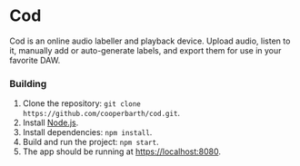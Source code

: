 # Cod

Cod is an online audio labeller and playback device. Upload audio, listen to it, manually add or auto-generate labels, and export them for use in your favorite DAW.

### Building

1. Clone the repository: `git clone https://github.com/cooperbarth/cod.git`.
2. Install [Node.js](https://nodejs.org/en/download/).
3. Install dependencies: `npm install`.
4. Build and run the project: `npm start`.
5. The app should be running at [https://localhost:8080](https://localhost:8080).
